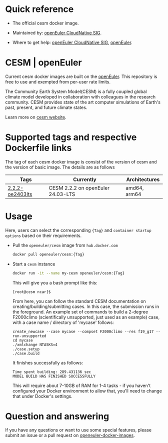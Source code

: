# Quick reference

- The official cesm docker image.

- Maintained by: [openEuler CloudNative SIG](https://gitee.com/openeuler/cloudnative).

- Where to get help: [openEuler CloudNative SIG](https://gitee.com/openeuler/cloudnative), [openEuler](https://gitee.com/openeuler/community).
# CESM | openEuler
Current cesm docker images are built on the [openEuler](https://repo.openeuler.org/). This repository is free to use and exempted from per-user rate limits.

The Community Earth System Model(CESM) is a fully coupled global climate model developed in collaboration with colleagues in the research community. CESM provides state of the art computer simulations of Earth's past, present, and future climate states.

Learn more on [cesm website](https://www.cesm.ucar.edu/).


# Supported tags and respective Dockerfile links
The tag of each cesm docker image is consist of the version of cesm and the version of basic image. The details are as follows

| Tags | Currently |  Architectures|
|------|-----------|---------------|
|[2.2.2-oe2403lts](https://gitee.com/openeuler/openeuler-docker-images/blob/master/cesm/2.2.2/24.03-lts/Dockerfile)| CESM 2.2.2 on openEuler 24.03-LTS | amd64, arm64 |


# Usage
Here, users can select the corresponding `{Tag}` and `container startup options` based on their requirements.

- Pull the `openeuler/cesm` image from `hub.docker.com`

	```bash
	docker pull openeuler/cesm:{Tag}
	```

- Start a `cesm` instance

	```bash
	docker run -it --name my-cesm openeuler/cesm:{Tag}
	```
	This will give you a bash prompt like this:
	```
	[root@cesm ncar]$
    ```
	From here, you can follow the standard CESM documentation on creating/building/submitting cases.
	In this case, the submission runs in the foreground. An example set of commands to build a 2-degree F2000climo (scientifically 			unsupported, just used as an example) case, with a case name / directory of 'mycase' follows:
	```
	create_newcase --case mycase --compset F2000climo --res f19_g17 --run-unsupported
	cd mycase
	./xmlchange NTASKS=4
	./case.setup
	./case.build
	```
	It finishes successfully as follows:
	```
	Time spent building: 289.431136 sec
	MODEL BUILD HAS FINISHED SUCCESSFULLY
	```
	This will require about 7-10GB of RAM for 1-4 tasks - if you haven't configured your Docker environment to allow that, you'll need to change that under Docker's settings.

# Question and answering
If you have any questions or want to use some special features, please submit an issue or a pull request on [openeuler-docker-images](https://gitee.com/openeuler/openeuler-docker-images).